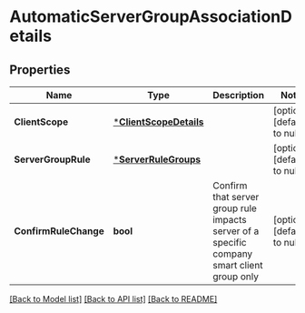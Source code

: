 # AutomaticServerGroupAssociationDetails

## Properties
Name | Type | Description | Notes
------------ | ------------- | ------------- | -------------
**ClientScope** | [***ClientScopeDetails**](ClientScopeDetails.md) |  | [optional] [default to null]
**ServerGroupRule** | [***ServerRuleGroups**](ServerRuleGroups.md) |  | [optional] [default to null]
**ConfirmRuleChange** | **bool** | Confirm that server group rule impacts server of a specific company smart client group only | [optional] [default to null]

[[Back to Model list]](../README.md#documentation-for-models) [[Back to API list]](../README.md#documentation-for-api-endpoints) [[Back to README]](../README.md)

